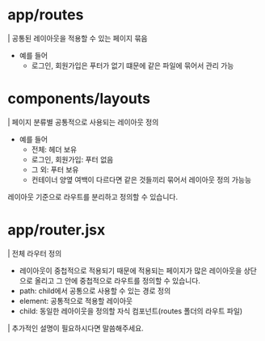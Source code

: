 # app/routes

| 공통된 레이아웃을 적용할 수 있는 페이지 묶음

- 예를 들어
  - 로그인, 회원가입은 푸터가 없기 떄문에 같은 파일에 묶어서 관리 가능

# components/layouts

| 페이지 분류별 공통적으로 사용되는 레이아웃 정의

- 예를 들어
  - 전체: 헤더 보유
  - 로그인, 회원가입: 푸터 없음
  - 그 외: 푸터 보유
  - 컨테이너 양옆 여백이 다르다면 같은 것들끼리 묶어서 레이아웃 정의 가능능

레이아웃 기준으로 라우트를 분리하고 정의할 수 있습니다.

# app/router.jsx

| 전체 라우터 정의

- 레이아웃이 중첩적으로 적용되기 때문에 적용되는 페이지가 많은 레이아웃을 상단으로 올리고 그 안에 중첩적으로 라우트를 정의할 수 있습니다.
- path: child에서 공통으로 사용할 수 있는 경로 정의
- element: 공통적으로 적용할 레이아웃
- child: 동일한 레아이웃을 정의할 자식 컴포넌트(routes 폴더의 라우트 파일)

| 추가적인 설명이 필요하시다면 말씀해주세요.

